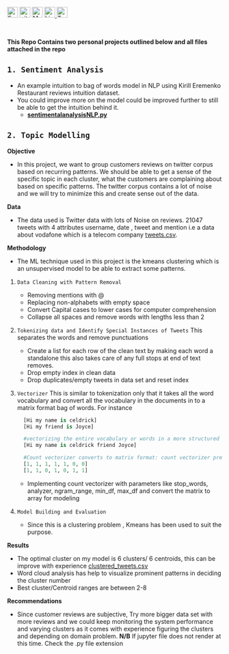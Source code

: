 <p aligne = "center">
<a href="https://kuta-ndze.github.io/" target="_blank" rel="noopener noreferrer"><img alt="Eample Portfolio URL" src="https://img.shields.io/badge/Portfolio-%23000000.svg?style=for-the-badge&logo=firefox&logoColor=#FF7139" height="25"></a> 
<a href="https://github.com/kuta-ndze"><img alt="github URL" src="https://img.shields.io/badge/github-%23121011.svg?style=for-the-badge&logo=github&logoColor=white" height="25"></a>
<a href="mailto:kutaceldrick880@gmail.com"><img alt="Mailto" src="https://img.shields.io/badge/Email-D14836?style=for-the-badge&logo=gmail&logoColor=white" height="25"></a>
<a href="https://www.linkedin.com/in/kuta-n-celdrick-b808ba169/" target="_blank" rel="noopener noreferrer"><img alt="Linkedin URL" src="https://img.shields.io/badge/linkedin-%230077B5.svg?style=for-the-badge&logo=linkedin&logoColor=white" height="25">
<a href="https://twitter.com/kutandze" target="_blank" rel="noopener noreferrer"><img alt="Twitter URL" src="https://img.shields.io/badge/Twitter-%231DA1F2.svg?style=for-the-badge&logo=Twitter&logoColor=white" height="25"></a></p><br>

**This Repo Contains two personal projects outlined below and all files attached in the repo**

## `1. Sentiment Analysis`

- An example intuition to bag of words model in NLP using Kirill Eremenko Restaurant reviews intuition dataset.
- You could improve more on the model could be improved further to still be able to get the intuition behind it.
  - [**sentimentalanalysisNLP.py**](https://github.com/kuta-ndze/NLP-bag-of-words/blob/main/SentimentanalysisNLP.py)

## `2. Topic Modelling`

**Objective**

- In this project, we want to group customers reviews on twitter corpus based on recurring
  patterns. We should be able to get a sense of the specific topic in each cluster, what the customers are complaining about
  based on specific patterns. The twitter corpus contains a lot of noise and we will try to minimize this and create sense out of the data.

**Data**

- The data used is Twitter data with lots of Noise on reviews. 21047 tweets with 4 attributes username, date , tweet and mention i.e a data about vodafone which is a telecom company [tweets.csv](https://github.com/kuta-ndze/Natural_Language_Processing/blob/main/tweets.csv).

**Methodology**

- The ML technique used in this project is the kmeans clustering which is an unsupervised model to be able to extract some patterns.

1. `Data Cleaning with Pattern Removal`
   - Removing mentions with @
   - Replacing non-alphabets with empty space
   - Convert Capital cases to lower cases for computer comprehension
   - Collapse all spaces and remove words with lengths less than 2
2. `Tokenizing data and Identify Special Instances of Tweets`
   This separates the words and remove punctuations
   - Create a list for each row of the clean text by making each word a standalone this also takes care of any full stops at end of text removes.
   - Drop empty index in clean data
   - Drop duplicates/empty tweets in data set and reset index
3. `Vectorizer`
   This is similar to tokenization only that it takes all the word vocabulary and convert all the vocabulary in the documents in to a matrix format bag of words. For instance

   ```Python
     [Hi my name is celdrick]
     [Hi my friend is Joyce]

     #vectorizing the entire vocabulary or words in a more structured format to a fix number of input length
     [Hi my name is celdrick friend Joyce]

     #Count vectorizer converts to matrix format: count vectorizer preferred to Tfidf because we have small data set.
     [1, 1, 1, 1, 1, 0, 0]
     [1, 1, 0, 1, 0, 1, 1]
   ```

   - Implementing count vectorizer with parameters like stop_words, analyzer, ngram_range, min_df, max_df and convert the matrix to array for modeling

4. `Model Building and Evaluation`
   - Since this is a clustering problem , Kmeans has been used to suit the purpose.

**Results**

- The optimal cluster on my model is 6 clusters/ 6 centroids, this can be improve with experience [clustered_tweets.csv](https://github.com/kuta-ndze/Natural_Language_Processing/blob/main/clustered_tweets.csv)
- Word cloud analysis has help to visualize prominent patterns in deciding the cluster number
- Best cluster/Centroid ranges are between 2-8

**Recommendations**

- Since customer reviews are subjective, Try more bigger data set with more reviews and we could keep
  monitoring the system performance and varying clusters as it comes with experience figuring the clusters and depending on domain problem.
  **N/B** If jupyter file does not render at this time. Check the .py file extension
